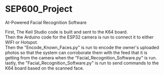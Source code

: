 # SEP600_Project
AI-Powered Facial Recognition Software


First, The Keil Studio code is built and sent to the K64 board. \
Then the Arduino code for the ESP32 camera is run to connect it to either WIFI or Hotspot.\
Then the "Encode_Known_Faces.py" is run to encode the owner's uploaded photos so that the system can corroborate them with the feed that it is getting from the camera when the "Facial_Recognition_Software.py" is run.\
lastly, the "Facial_Recognition_Software.py" is run to send commands to the K64 board based on the scanned face.
